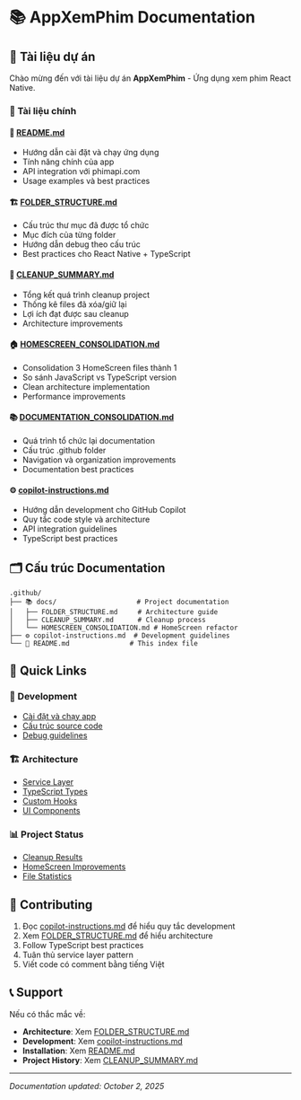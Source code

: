 # 📚 AppXemPhim Documentation

## 📖 Tài liệu dự án

Chào mừng đến với tài liệu dự án **AppXemPhim** - Ứng dụng xem phim React Native.

### 🎯 Tài liệu chính

#### 📱 [README.md](../README.md)
- Hướng dẫn cài đặt và chạy ứng dụng
- Tính năng chính của app
- API integration với phimapi.com
- Usage examples và best practices

#### 🏗️ [FOLDER_STRUCTURE.md](./docs/FOLDER_STRUCTURE.md)
- Cấu trúc thư mục đã được tổ chức
- Mục đích của từng folder
- Hướng dẫn debug theo cấu trúc
- Best practices cho React Native + TypeScript

#### 🧹 [CLEANUP_SUMMARY.md](./docs/CLEANUP_SUMMARY.md)
- Tổng kết quá trình cleanup project
- Thống kê files đã xóa/giữ lại
- Lợi ích đạt được sau cleanup
- Architecture improvements

#### 🏠 [HOMESCREEN_CONSOLIDATION.md](./docs/HOMESCREEN_CONSOLIDATION.md)
- Consolidation 3 HomeScreen files thành 1
- So sánh JavaScript vs TypeScript version
- Clean architecture implementation
- Performance improvements

#### 📚 [DOCUMENTATION_CONSOLIDATION.md](./docs/DOCUMENTATION_CONSOLIDATION.md)
- Quá trình tổ chức lại documentation
- Cấu trúc .github folder
- Navigation và organization improvements
- Documentation best practices

#### ⚙️ [copilot-instructions.md](./copilot-instructions.md)
- Hướng dẫn development cho GitHub Copilot
- Quy tắc code style và architecture
- API integration guidelines
- TypeScript best practices

## 🗂️ Cấu trúc Documentation

```
.github/
├── 📚 docs/                    # Project documentation
│   ├── FOLDER_STRUCTURE.md     # Architecture guide
│   ├── CLEANUP_SUMMARY.md      # Cleanup process
│   └── HOMESCREEN_CONSOLIDATION.md # HomeScreen refactor
├── ⚙️ copilot-instructions.md  # Development guidelines
└── 📖 README.md               # This index file
```

## 🎯 Quick Links

### 🚀 Development
- [Cài đặt và chạy app](../README.md#-cài-đặt-và-chạy)
- [Cấu trúc source code](./docs/FOLDER_STRUCTURE.md#-cấu-trúc-thư-mục-mới)
- [Debug guidelines](./docs/FOLDER_STRUCTURE.md#-debug-dễ-dàng)

### 🏗️ Architecture
- [Service Layer](./docs/FOLDER_STRUCTURE.md#2-api-services-srcservicesapi)
- [TypeScript Types](./docs/FOLDER_STRUCTURE.md#1-types--interfaces-srctypes)
- [Custom Hooks](./docs/FOLDER_STRUCTURE.md#4-custom-hooks-srchooks)
- [UI Components](./docs/FOLDER_STRUCTURE.md#5-components-srccomponents)

### 📊 Project Status
- [Cleanup Results](./docs/CLEANUP_SUMMARY.md#-kết-quả)
- [HomeScreen Improvements](./docs/HOMESCREEN_CONSOLIDATION.md#-kết-quả-sau-consolidation)
- [File Statistics](./docs/CLEANUP_SUMMARY.md#-thống-kê-files)

## 🤝 Contributing

1. Đọc [copilot-instructions.md](./copilot-instructions.md) để hiểu quy tắc development
2. Xem [FOLDER_STRUCTURE.md](./docs/FOLDER_STRUCTURE.md) để hiểu architecture
3. Follow TypeScript best practices
4. Tuân thủ service layer pattern
5. Viết code có comment bằng tiếng Việt

## 📞 Support

Nếu có thắc mắc về:
- **Architecture**: Xem [FOLDER_STRUCTURE.md](./docs/FOLDER_STRUCTURE.md)
- **Development**: Xem [copilot-instructions.md](./copilot-instructions.md)
- **Installation**: Xem [README.md](../README.md)
- **Project History**: Xem [CLEANUP_SUMMARY.md](./docs/CLEANUP_SUMMARY.md)

---
*Documentation updated: October 2, 2025*